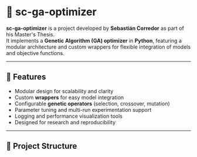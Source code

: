 # 🧠 sc-ga-optimizer

**sc-ga-optimizer** is a project developed by **Sebastián Corredor** as part of his Master's Thesis.  
It implements a **Genetic Algorithm (GA) optimizer** in **Python**, featuring a modular architecture and custom wrappers for flexible integration of models and objective functions.

---

## 🚀 Features

- Modular design for scalability and clarity  
- Custom **wrappers** for easy model integration  
- Configurable **genetic operators** (selection, crossover, mutation)  
- Parameter tuning and multi-run experimentation support  
- Logging and performance visualization tools  
- Designed for research and reproducibility

---

## 🧩 Project Structure
